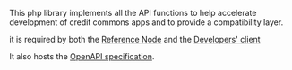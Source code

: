 This php library implements all the API functions to help accelerate development of credit commons apps and to provide a compatibility layer.

it is required by both the [Reference Node](https://gitlab.com/credit-commons-software-stack/cc-node) and the [Developers' client](https://gitlab.com/credit-commons-software-stack/cc-dev-client)

It also hosts the [OpenAPI specification](https://gitlab.com/credit-commons-software-stack/cc-php-lib/-/blob/master/docs/credit-commons-openapi-3.0.yml).
